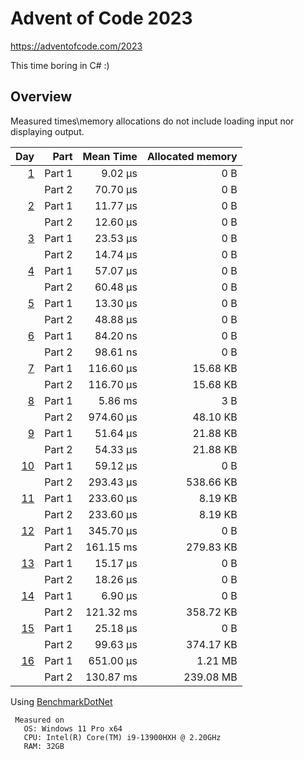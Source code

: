 # Advent of Code 2023

<https://adventofcode.com/2023>

This time boring in C# :)

## Overview

Measured times\memory allocations do not include loading input nor displaying output.

 |                                        Day | Part | Mean Time | Allocated memory |
 |-------------------------------------------:| ---: |----------:|-----------------:|
 |   [1](https://adventofcode.com/2023/day/1) | Part 1 |   9.02 µs |              0 B |
 |                                            | Part 2 |  70.70 µs |              0 B |
 |   [2](https://adventofcode.com/2023/day/2) | Part 1 |  11.77 µs |              0 B |
 |                                            | Part 2 |  12.60 µs |              0 B |
 |   [3](https://adventofcode.com/2023/day/3) | Part 1 |  23.53 µs |              0 B |
 |                                            | Part 2 |  14.74 µs |              0 B |
 |   [4](https://adventofcode.com/2023/day/4) | Part 1 |  57.07 µs |              0 B |
 |                                            | Part 2 |  60.48 µs |              0 B |
 |   [5](https://adventofcode.com/2023/day/5) | Part 1 |  13.30 µs |              0 B |
 |                                            | Part 2 |  48.88 µs |              0 B |
 |   [6](https://adventofcode.com/2023/day/6) | Part 1 |  84.20 ns |              0 B |
 |                                            | Part 2 |  98.61 ns |              0 B |
 |   [7](https://adventofcode.com/2023/day/7) | Part 1 | 116.60 µs |         15.68 KB |
 |                                            | Part 2 | 116.70 µs |         15.68 KB |
 |   [8](https://adventofcode.com/2023/day/8) | Part 1 |   5.86 ms |              3 B |
 |                                            | Part 2 | 974.60 µs |         48.10 KB |
 |   [9](https://adventofcode.com/2023/day/9) | Part 1 |  51.64 µs |         21.88 KB |
 |                                            | Part 2 |  54.33 µs |         21.88 KB |
 | [10](https://adventofcode.com/2023/day/10) | Part 1 |  59.12 µs |              0 B |
 |                                            | Part 2 | 293.43 µs |        538.66 KB |
 | [11](https://adventofcode.com/2023/day/11) | Part 1 | 233.60 µs |          8.19 KB |
 |                                            | Part 2 | 233.60 µs |          8.19 KB |
 | [12](https://adventofcode.com/2023/day/12) | Part 1 | 345.70 µs |              0 B |
 |                                            | Part 2 | 161.15 ms |        279.83 KB |
 | [13](https://adventofcode.com/2023/day/13) | Part 1 |  15.17 µs |              0 B |
 |                                            | Part 2 |  18.26 µs |              0 B |
 | [14](https://adventofcode.com/2023/day/14) | Part 1 |   6.90 µs |              0 B |
 |                                            | Part 2 | 121.32 ms |        358.72 KB |
 | [15](https://adventofcode.com/2023/day/15) | Part 1 |  25.18 µs |              0 B |
 |                                            | Part 2 |  99.63 µs |        374.17 KB |
 | [16](https://adventofcode.com/2023/day/16) | Part 1 | 651.00 µs |          1.21 MB |
 |                                            | Part 2 | 130.87 ms |        239.08 MB |


Using [BenchmarkDotNet](https://github.com/dotnet/BenchmarkDotNet)
```
 Measured on
   OS: Windows 11 Pro x64
   CPU: Intel(R) Core(TM) i9-13900HXH @ 2.20GHz
   RAM: 32GB
 ```
